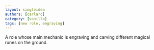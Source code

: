 ```yaml
---
layout: singleidea
authors: [carlarc]
category: [vanilla]
tags: [new role, engraving]
---
```

A role whose main mechanic is engraving and carving different magical runes on the ground.
